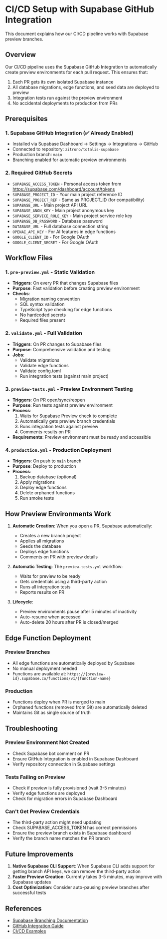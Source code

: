 # CI/CD Setup with Supabase GitHub Integration

This document explains how our CI/CD pipeline works with Supabase preview branches.

## Overview

Our CI/CD pipeline uses the Supabase GitHub Integration to automatically create preview environments for each pull request. This ensures that:

1. Each PR gets its own isolated Supabase instance
2. All database migrations, edge functions, and seed data are deployed to preview
3. Integration tests run against the preview environment
4. No accidental deployments to production from PRs

## Prerequisites

### 1. Supabase GitHub Integration (✅ Already Enabled)
- Installed via Supabase Dashboard → Settings → Integrations → GitHub
- Connected to repository: `zitrono/totalis-supabase`
- Production branch: `main`
- Branching enabled for automatic preview environments

### 2. Required GitHub Secrets
- `SUPABASE_ACCESS_TOKEN` - Personal access token from https://supabase.com/dashboard/account/tokens
- `SUPABASE_PROJECT_ID` - Your main project reference ID
- `SUPABASE_PROJECT_REF` - Same as PROJECT_ID (for compatibility)
- `SUPABASE_URL` - Main project API URL
- `SUPABASE_ANON_KEY` - Main project anonymous key
- `SUPABASE_SERVICE_ROLE_KEY` - Main project service role key
- `SUPABASE_DB_PASSWORD` - Database password
- `DATABASE_URL` - Full database connection string
- `OPENAI_API_KEY` - For AI features in edge functions
- `GOOGLE_CLIENT_ID` - For Google OAuth
- `GOOGLE_CLIENT_SECRET` - For Google OAuth

## Workflow Files

### 1. `pre-preview.yml` - Static Validation
- **Triggers**: On every PR that changes Supabase files
- **Purpose**: Fast validation before creating preview environment
- **Checks**:
  - Migration naming convention
  - SQL syntax validation
  - TypeScript type checking for edge functions
  - No hardcoded secrets
  - Required files present

### 2. `validate.yml` - Full Validation
- **Triggers**: On PR changes to Supabase files
- **Purpose**: Comprehensive validation and testing
- **Jobs**:
  - Validate migrations
  - Validate edge functions
  - Validate config.toml
  - Run integration tests (against main project)

### 3. `preview-tests.yml` - Preview Environment Testing
- **Triggers**: On PR open/sync/reopen
- **Purpose**: Run tests against preview environment
- **Process**:
  1. Waits for Supabase Preview check to complete
  2. Automatically gets preview branch credentials
  3. Runs integration tests against preview
  4. Comments results on PR
- **Requirements**: Preview environment must be ready and accessible

### 4. `production.yml` - Production Deployment
- **Triggers**: On push to `main` branch
- **Purpose**: Deploy to production
- **Process**:
  1. Backup database (optional)
  2. Apply migrations
  3. Deploy edge functions
  4. Delete orphaned functions
  5. Run smoke tests

## How Preview Environments Work

1. **Automatic Creation**: When you open a PR, Supabase automatically:
   - Creates a new branch project
   - Applies all migrations
   - Seeds the database
   - Deploys edge functions
   - Comments on PR with preview details

2. **Automatic Testing**: The `preview-tests.yml` workflow:
   - Waits for preview to be ready
   - Gets credentials using a third-party action
   - Runs all integration tests
   - Reports results on PR

3. **Lifecycle**:
   - Preview environments pause after 5 minutes of inactivity
   - Auto-resume when accessed
   - Auto-delete 20 hours after PR is closed/merged

## Edge Function Deployment

### Preview Branches
- All edge functions are automatically deployed by Supabase
- No manual deployment needed
- Functions are available at: `https://{preview-id}.supabase.co/functions/v1/{function-name}`

### Production
- Functions deploy when PR is merged to main
- Orphaned functions (removed from Git) are automatically deleted
- Maintains Git as single source of truth

## Troubleshooting

### Preview Environment Not Created
- Check Supabase bot comment on PR
- Ensure GitHub Integration is enabled in Supabase Dashboard
- Verify repository connection in Supabase settings

### Tests Failing on Preview
- Check if preview is fully provisioned (wait 3-5 minutes)
- Verify edge functions are deployed
- Check for migration errors in Supabase Dashboard

### Can't Get Preview Credentials
- The third-party action might need updating
- Check SUPABASE_ACCESS_TOKEN has correct permissions
- Ensure the preview branch exists in Supabase dashboard
- Verify the branch name matches the PR branch

## Future Improvements

1. **Native Supabase CLI Support**: When Supabase CLI adds support for getting branch API keys, we can remove the third-party action
2. **Faster Preview Creation**: Currently takes 3-5 minutes, may improve with Supabase updates
3. **Cost Optimization**: Consider auto-pausing preview branches after successful tests

## References

- [Supabase Branching Documentation](https://supabase.com/docs/guides/platform/branching)
- [GitHub Integration Guide](https://supabase.com/docs/guides/platform/github-integration)
- [CI/CD Examples](https://supabase.com/docs/guides/platform/github-actions)